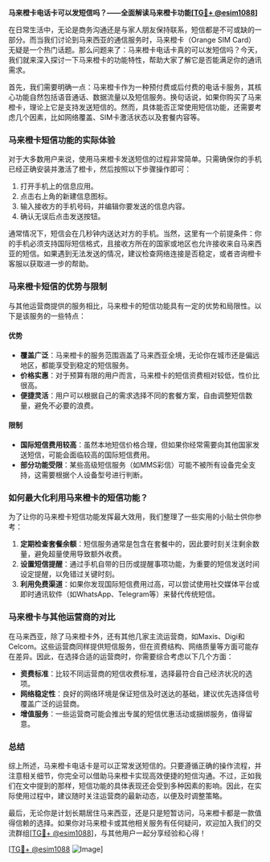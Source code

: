 **马来橙卡电话卡可以发短信吗？——全面解读马来橙卡功能[[TG💪+ @esim1088](https://t.me/s/esim1088)]**

在日常生活中，无论是商务沟通还是与家人朋友保持联系，短信都是不可或缺的一部分。而当我们讨论到马来西亚的通信服务时，马来橙卡（Orange SIM Card）无疑是一个热门话题。那么问题来了：马来橙卡电话卡真的可以发短信吗？今天，我们就来深入探讨一下马来橙卡的功能特性，帮助大家了解它是否能满足你的通讯需求。

首先，我们需要明确一点：马来橙卡作为一种预付费或后付费的电话卡服务，其核心功能自然包括语音通话、数据流量以及短信服务。换句话说，如果你购买了马来橙卡，理论上它是支持发送短信的。然而，具体能否正常使用短信功能，还需要考虑几个因素，比如网络覆盖、SIM卡激活状态以及套餐内容等。

### **马来橙卡短信功能的实际体验**

对于大多数用户来说，使用马来橙卡发送短信的过程非常简单。只需确保你的手机已经正确安装并激活了橙卡，然后按照以下步骤操作即可：

1. 打开手机上的信息应用。
2. 点击右上角的新建信息图标。
3. 输入接收方的手机号码，并编辑你要发送的信息内容。
4. 确认无误后点击发送按钮。

通常情况下，短信会在几秒钟内送达对方的手机。当然，这里有一个前提条件：你的手机必须支持国际短信格式，且接收方所在的国家或地区也允许接收来自马来西亚的短信。如果遇到无法发送的情况，建议检查网络连接是否稳定，或者咨询橙卡客服以获取进一步的帮助。

### **马来橙卡短信的优势与限制**

与其他运营商提供的服务相比，马来橙卡的短信功能具有一定的优势和局限性。以下是该服务的一些特点：

#### **优势**
- **覆盖广泛**：马来橙卡的服务范围涵盖了马来西亚全境，无论你在城市还是偏远地区，都能享受到稳定的短信服务。
- **价格实惠**：对于预算有限的用户而言，马来橙卡的短信资费相对较低，性价比很高。
- **便捷灵活**：用户可以根据自己的需求选择不同的套餐方案，自由调整短信数量，避免不必要的浪费。

#### **限制**
- **国际短信费用较高**：虽然本地短信价格合理，但如果你经常需要向其他国家发送短信，可能会面临较高的国际短信费用。
- **部分功能受限**：某些高级短信服务（如MMS彩信）可能不被所有设备完全支持，这需要根据个人设备型号进行判断。

### **如何最大化利用马来橙卡的短信功能？**

为了让你的马来橙卡短信功能发挥最大效用，我们整理了一些实用的小贴士供你参考：

1. **定期检查套餐余额**：短信服务通常是包含在套餐中的，因此要时刻关注剩余数量，避免超量使用导致额外收费。
2. **设置短信提醒**：通过手机自带的日历或提醒事项功能，为重要的短信发送时间设定提醒，以免错过关键时刻。
3. **利用免费渠道**：如果你发现国际短信费用过高，可以尝试使用社交媒体平台或即时通讯软件（如WhatsApp、Telegram等）来替代传统短信。

### **马来橙卡与其他运营商的对比**

在马来西亚，除了马来橙卡外，还有其他几家主流运营商，如Maxis、Digi和Celcom。这些运营商同样提供短信服务，但在资费结构、网络质量等方面可能存在差异。因此，在选择合适的运营商时，你需要综合考虑以下几个方面：

- **资费标准**：比较不同运营商的短信收费标准，选择最符合自己经济状况的选项。
- **网络稳定性**：良好的网络环境是保证短信及时送达的基础，建议优先选择信号覆盖广泛的运营商。
- **增值服务**：一些运营商可能会推出专属的短信优惠活动或捆绑服务，值得留意。

### **总结**

综上所述，马来橙卡电话卡是可以正常发送短信的。只要遵循正确的操作流程，并注意相关细节，你完全可以借助马来橙卡实现高效便捷的短信沟通。不过，正如我们在文中提到的那样，短信功能的具体表现还会受到多种因素的影响。因此，在实际使用过程中，建议随时关注运营商的最新动态，以便及时调整策略。

最后，无论你是计划长期居住马来西亚，还是只是短暂访问，马来橙卡都是一款值得信赖的选择。如果你对马来橙卡或其他相关服务有任何疑问，欢迎加入我们的交流群组[[TG💪+ @esim1088](https://t.me/s/esim1088)]，与其他用户一起分享经验和心得！

[[TG💪+ @esim1088](https://t.me/s/esim1088) ![Image](https://i.postimg.cc/4NQfJmqS/Snipaste-2025-05-13-00-14-12.png)]